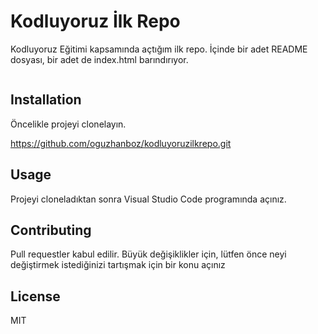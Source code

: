 # Kodluyoruz İlk Repo
Kodluyoruz Eğitimi kapsamında açtığım ilk repo. İçinde bir adet README dosyası, bir adet de index.html barındırıyor.

![]()

## Installation
Öncelikle projeyi clonelayın.

https://github.com/oguzhanboz/kodluyoruzilkrepo.git
## Usage
Projeyi cloneladıktan sonra Visual Studio Code programında açınız.
## Contributing
Pull requestler kabul edilir. Büyük değişiklikler için, lütfen önce neyi değiştirmek istediğinizi tartışmak için bir konu açınız
## License
MIT
